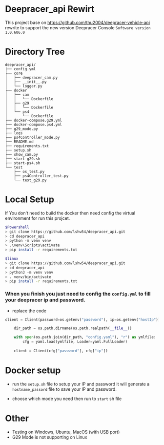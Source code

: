 # Deepracer_api Rewirt
This project base on https://github.com/thu2004/deepracer-vehicle-api rewrite to support the new version Deepracer Console `Software version 1.0.606.0`

# Directory Tree
```
deepracer_api/
├── config.yml
├── core
│   ├── deepracer_cam.py
│   ├── __init__.py
│   └── logger.py
├── docker
│   ├── cam
│   │   └── Dockerfile
│   ├── g29
│   │   └── Dockerfile
│   └── ps4
│       └── Dockerfile
├── docker-compose.g29.yml
├── docker-compose.ps4.yml
├── g29_mode.py
├── logs
├── ps4Controller_mode.py
├── README.md
├── requirements.txt
├── setup.sh
├── show_cam.py
├── start-g29.sh
├── start-ps4.sh
└── test
    ├── os_test.py
    ├── ps4Controller_test.py
    └── test_g29.py

```
# Local Setup

If You don't need to build the docker then need config the virtual environment for run this projcet.

```bash
$Powershell
> git clone https://github.com/lshw54/deepracer_api.git
> cd deepracer_api
> python -m venv venv
> .\venv\Scripts\activate
> pip install -r requirements.txt
```

```bash
$linux
> git clone https://github.com/lshw54/deepracer_api.git
> cd deepracer_api
> python3 -m venv venv
> . venv/bin/activate
> pip install -r requirements.txt
```
### When you finish you just need to config the `config.yml` to fill your deepracer ip and password.

- replace the code
```py 
client = Client(password=os.getenv("password"), ip=os.getenv("hostIp"))
```

```py
    dir_path = os.path.dirname(os.path.realpath(__file__))

    with open(os.path.join(dir_path, "config.yaml"), "r") as ymlfile:
        cfg = yaml.load(ymlfile, Loader=yaml.FullLoader)
    
    client = Client(cfg["password"], cfg["ip"])
```

# Docker setup
- run the `setup.sh` file to setup your IP and password it will generate a `hostname_passord` file to save your IP and password.

- choose which mode you need then run to `start` sh file

# Other
- Testing on Windows, Ubuntu, MacOS (with USB port)
- G29 Mode is not supporting on Linux